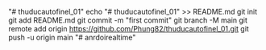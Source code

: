 "# thuducautofinel_01"
echo "# thuducautofinel_01" >> README.md
git init
git add README.md
git commit -m "first commit"
git branch -M main
git remote add origin https://github.com/Phung82/thuducautofinel_01.git
git push -u origin main
"# anrdoirealtime" 
